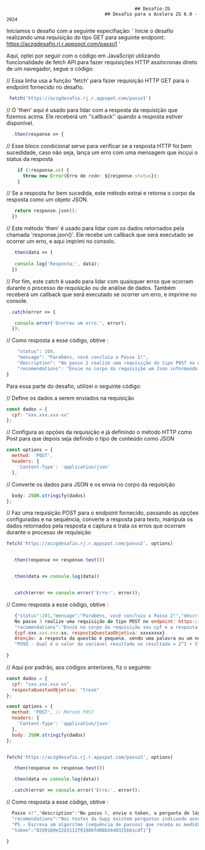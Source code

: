                                          
                                                   ## Desafio-ZG
                                        ## Desafio para o Acelera ZG 6.0 - 2024
   


Iniciamos o desafio com a seguinte especifiação:
 ' Inicie o desafio realizando uma requisição do tipo GET para seguinte endpoint:
https://aczgdesafio.rj.r.appspot.com/passo1 '

Aqui, optei por seguir com o código em JavaScript utilizando funcionalidade de fetch API para fazer requisições HTTP assíncronas direto de um navegador, segue o código:


// Essa linha usa a função 'fetch' para fazer requisição HTTP GET para o endpoint fornecido no desafio.
```JavaScript
 fetch('https://aczgdesafio.rj.r.appspot.com/passo1') 
```
// O 'then' aqui é usado para lidar com a resposta da requisição que fizemos acima. Ele receberá um ''callback'' quando a resposta estiver disponível.

```JavaScript
  .then(response => {        
 ```

// Esse bloco condicional serve para verificar se a resposta HTTP foi bem sucedidade, caso não seja, lança um erro com uma mensagem que incçui o status da resposta

```JavaScript
    if (!response.ok) {
      throw new Error(Erro de rede: ${response.status});
    }  
```
// Se a resposta for bem sucedida, este método extrai e retorna o corpo da resposta como um objeto JSON.

```JavaScript
   return response.json();
  })
```

// Este método 'then' é usado para lidar com os dados retornados pela chamada 'response.json()'. Ele recebe um callback que será executado se ocorrer um erro, e aqui imprimi no consolo.

```JavaScript
  .then(data => {
 
   console.log('Resposta:', data);
  })
```
// Por fim, este catch é usado para lidar com quaisquer erros que ocorram durante o processo de requisição ou de análise de dados. Também receberá um callback que será executado se ocorrer um erro, e imprime no console.

```JavaScript
 .catch(error => {

   console.error('Ocorreu um erro:', error);
  });
```

// Como resposta a esse código, obtive :

```JavaScript
    "status": 200,
    "mensage": "Parabéns, você concluiu o Passo 1!",
    "description": "No passo 2 realize uma requisição do tipo POST no endpoint: https://aczgdesafio.rj.r.appspot.com/passo2",
    "recomendations": "Envie no corpo da requisição um Json informando seu cpf, no seguinte formato: {cpf:xxx.xxx.xxx-xx}"
}
```

Para essa parte do desafio, utilizei o seguinte código:


// Define os dados a serem enviados na requisição

```JavaScript
const dados = {
  cpf: "xxx.xxx.xxx-xx"
};
```

// Configura as opções da requisição e já definindo o método HTTP como Post para que depois seja definido o tipo de conteúdo como JSON

```JavaScript
const options = {
  method: 'POST',
  headers: {
    'Content-Type': 'application/json' 
  },
```
// Converte os dados para JSON e os envia no corpo da requisição

```JavaScript
  body: JSON.stringify(dados) 
};
```

// Faz uma requisição POST para o endpoint fornecido, passando as opções configuradas e na sequência, converte a resposta para texto, manipula os dados retornados pela resposta e captura e trata os erros que ocorram durante o processo de requisição

```JavaScript
fetch('https://aczgdesafio.rj.r.appspot.com/passo2', options)


  .then(response => response.text())


  .then(data => console.log(data))


  .catch(error => console.error('Erro:', error));
```


// Como resposta a esse código, obtive :

```JavaScript
   {"status":201,"mensage":"Parabéns, você concluiu o Passo 2!","description":"
   No passo 3 realize uma requisição do tipo POST no endpoint: https://aczgdesafio.rj.r.appspot.com/passo3",
   "recomendations":"Envie no corpo da requisição seu cpf e a resposta da pergunta objetiva no seguinte formato:
   {cpf:xxx.xxx.xxx-xx, respostaQuestaoObjetiva: xxxxxxxx}.
   Atenção: a resposta da questão é pequena, sendo uma palavra ou um número informada como string","objectiveQuestion":
   "PO5Q - Qual é o valor da variável resultado se resultado = 2^3 + 5?"}
 
}
```

// Aqui por padrão, aos códigos anteriores, fiz o seguinte:

```JavaScript
const dados = {
  cpf: "xxx.xxx.xxx-xx",
  respostaQuestaoObjetiva: "treze"
};

const options = {
  method: 'POST', // Método POST
  headers: {
    'Content-Type': 'application/json'
  },
  body: JSON.stringify(dados) 
};


fetch('https://aczgdesafio.rj.r.appspot.com/passo3', options)

  .then(response => response.text())

  .then(data => console.log(data))

  .catch(error => console.error('Erro:', error));
```
// Como resposta a esse código, obtive :

```JavaScript
  Passo 4!","description":"No passo 5, envie o token, a pergunta de lógica e a resposta da pergunta de lógica na Gupy",
  "recomendations":"Nos testes da Gupy existem perguntas indicando aonde você deve inserir as informações solicitadas","logicQuestion":
  "P5 - Escreva um algoritmo (sequência de passos) que receba as medidas de um triangulo e identifique se é equilátero, isósceles ou       escaleno.",
  "token":"82d9189e32d3112f91886fd08b5440325bb1cdf1"}
 
}
```
